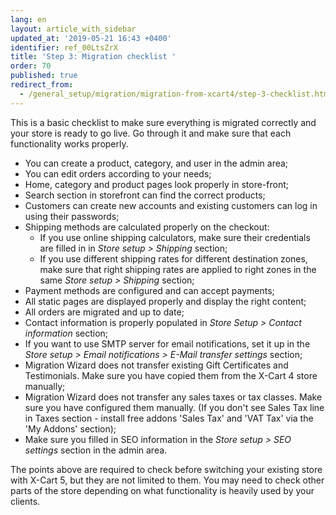 ```yaml
---
lang: en
layout: article_with_sidebar
updated_at: '2019-05-21 16:43 +0400'
identifier: ref_00LtsZrX
title: 'Step 3: Migration checklist '
order: 70
published: true
redirect_from:
  - /general_setup/migration/migration-from-xcart4/step-3-checklist.html
---
```

This is a basic checklist to make sure everything is migrated correctly and your store is ready to go live. Go through it and make sure that each functionality works properly.

- You can create a product, category, and user in the admin area;
- You can edit orders according to your needs;
- Home, category and product pages look properly in store-front;
- Search section in storefront can find the correct products;
- Customers can create new accounts and existing customers can log in using their passwords;
- Shipping methods are calculated properly on the checkout:
	- If you use online shipping calculators, make sure their credentials are filled in in _Store setup > Shipping_ section; 
	- If you use different shipping rates for different destination zones, make sure that right shipping rates are applied to right zones in the same _Store setup > Shipping_ section;
- Payment methods are configured and can accept payments;
- All static pages are displayed properly and display the right content;
- All orders are migrated and up to date;
- Contact information is properly populated in _Store Setup > Contact information_ section;
- If you want to use SMTP server for email notifications, set it up in the _Store setup > Email notifications > E-Mail transfer settings_ section;
- Migration Wizard does not transfer existing Gift Certificates and Testimonials. Make sure you have copied them from the X-Cart 4 store manually;
- Migration Wizard does not transfer any sales taxes or tax classes. Make sure you have configured them manually. (If you don't see Sales Tax line in Taxes section - install free addons 'Sales Tax' and 'VAT Tax' via the 'My Addons' section);
- Make sure you filled in SEO information in the _Store setup > SEO settings_ section in the admin area.

The points above are required to check before switching your existing store with X-Cart 5, but they are not limited to them. You may need to check other parts of the store depending on what functionality is heavily used by your clients.
